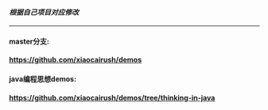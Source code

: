 #### ***根据自己项目对应修改***
--------------------------------------------------------------------------------
#### master分支:
#### https://github.com/xiaocairush/demos
#### java编程思想demos:
#### https://github.com/xiaocairush/demos/tree/thinking-in-java
